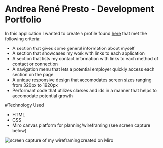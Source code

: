 # Andrea René Presto - Development Portfolio

In this application I wanted to create a profile found [here](https://andrearene.github.io/Andrea_Rene_Portfolio/) that met the following criteria:

* A section that gives some general information about myself
* A section that showcases my work with links to each application
* A section that lists my contact information with links to each method of contact or connection
* A navigation menu that lets a potential employer quickly access each section on the page
* A unique responsive design that accomodates screen sizes ranging from 320px to 1920px
* Performant code that utilizes classes and ids in a manner that helps to accomodate potential growth

#Technology Used

* HTML
* CSS
* Miro canvas platform for planning/wireframing (see screen capture below)

![screen capture of my wireframing created on Miro](Andrea_Rene_Portfolio\wireframing\wireframeCompleted.PNG )

